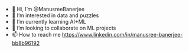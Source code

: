 - 👋 Hi, I’m @ManusreeBanerjee
- 👀 I’m interested in data and puzzles
- 🌱 I’m currently learning AI+ML
- 💞️ I’m looking to collaborate on ML projects
- 📫 How to reach me https://www.linkedin.com/in/manusree-banerjee-bb8b96192

<!---
ManusreeBanerjee/ManusreeBanerjee is a ✨ special ✨ repository because its `README.md` (this file) appears on your GitHub profile.
You can click the Preview link to take a look at your changes.
--->
